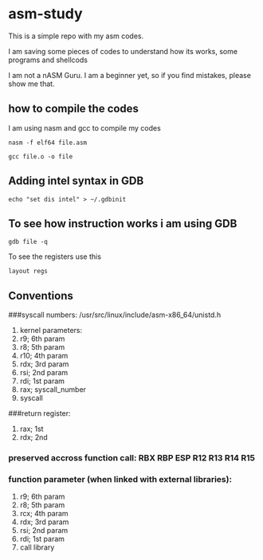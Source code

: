 # asm-study

This is a simple repo with my asm codes.

I am saving some pieces of codes to understand how its works, some programs and shellcods

I am not a nASM Guru. I am a beginner yet, so if you find mistakes, please show me that.

## how to compile the codes

I am using nasm and gcc to compile my codes

```
nasm -f elf64 file.asm

```

```
gcc file.o -o file

```
## Adding intel syntax in GDB

```
echo "set dis intel" > ~/.gdbinit
```

## To see how instruction works i am using GDB

```
gdb file -q

```
To see the registers use this

```
layout regs
```
## Conventions

###syscall numbers: /usr/src/linux/include/asm-x86_64/unistd.h
 1. kernel parameters:
 2. r9; 6th param
 3. r8; 5th param
 4. r10; 4th param
 5. rdx; 3rd param
 6. rsi; 2nd param
 7. rdi; 1st param
 8. rax; syscall_number
 9. syscall

###return register:

 1. rax; 1st 
 2. rdx; 2nd

### preserved accross function call: RBX RBP ESP R12 R13 R14 R15

### function parameter (when linked with external libraries):
 
 1. r9; 6th param
 2. r8; 5th param
 3. rcx; 4th param
 4. rdx; 3rd param
 5. rsi; 2nd param
 6. rdi; 1st param
 7. call library
